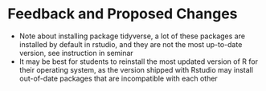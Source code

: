 # Feedback and Proposed Changes
* Note about installing package tidyverse, a lot of these packages are installed by default in rstudio, and they are not the most up-to-date version, see instruction in seminar
* It may be best for students to reinstall the most updated version of R for their operating system, as the version shipped with Rstudio may install out-of-date packages that are incompatible with each other